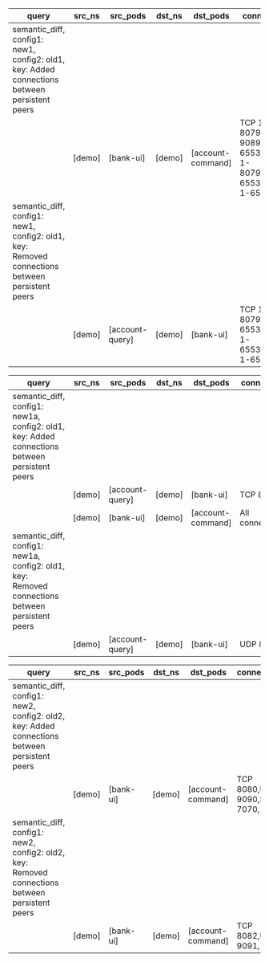 |query|src_ns|src_pods|dst_ns|dst_pods|connection|
|---|---|---|---|---|---|
|semantic_diff, config1: new1, config2: old1, key: Added connections between persistent peers||||||
||[demo]|[bank-ui]|[demo]|[account-command]|TCP 1-8079,8081-9089,9091-65536,UDP 1-8079,8081-65536,SCTP 1-65536,|
|semantic_diff, config1: new1, config2: old1, key: Removed connections between persistent peers||||||
||[demo]|[account-query]|[demo]|[bank-ui]|TCP 1-8079,8081-65536,UDP 1-65536,SCTP 1-65536,|

|query|src_ns|src_pods|dst_ns|dst_pods|connection|
|---|---|---|---|---|---|
|semantic_diff, config1: new1a, config2: old1, key: Added connections between persistent peers||||||
||[demo]|[account-query]|[demo]|[bank-ui]|TCP 8080,|
||[demo]|[bank-ui]|[demo]|[account-command]|All connections|
|semantic_diff, config1: new1a, config2: old1, key: Removed connections between persistent peers||||||
||[demo]|[account-query]|[demo]|[bank-ui]|UDP 8080,|

|query|src_ns|src_pods|dst_ns|dst_pods|connection|
|---|---|---|---|---|---|
|semantic_diff, config1: new2, config2: old2, key: Added connections between persistent peers||||||
||[demo]|[bank-ui]|[demo]|[account-command]|TCP 8080,UDP 9090,SCTP 7070,|
|semantic_diff, config1: new2, config2: old2, key: Removed connections between persistent peers||||||
||[demo]|[bank-ui]|[demo]|[account-command]|TCP 8082,UDP 9091,|

